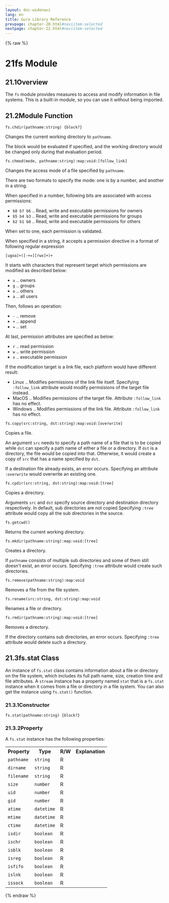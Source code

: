 ```yaml
---
layout: doc-widenavi
lang: en
title: Gura Library Reference
prevpage: chapter-20.html#naviitem-selected
nextpage: chapter-22.html#naviitem-selected
---
```

{% raw %}
<h1><span class="caption-index-1">21</span>fs Module</h1>
<h2><span class="caption-index-2">21.1</span><a name="anchor-21-1"></a>Overview</h2>
<p>
The <code class="highlighter-rouge">fs</code> module provides measures to access and modify information in file systems. This is a built-in module, so you can use it without being imported.
</p>
<h2><span class="caption-index-2">21.2</span><a name="anchor-21-2"></a>Module Function</h2>
<div class="mb-2"><code>fs.chdir(pathname:string) {block?}</code></div>
<div class="mb-2 ml-4">
<p>
Changes the current working directory to <code class="highlighter-rouge">pathname</code>.
</p>
<p>
The block would be evaluated if specified, and the working directory would be changed only during that evaluation period.
</p>
</div>
<div class="mb-2"><code>fs.chmod(mode, pathname:string):map:void:[follow_link]</code></div>
<div class="mb-2 ml-4">
<p>
Changes the access mode of a file specified by <code class="highlighter-rouge">pathname</code>.
</p>
<p>
There are two formats to specify the mode: one is by a number, and another in a string.
</p>
<p>
When specified in a number, following bits are associated with access permissions:
</p>
<ul>
<li><code class="highlighter-rouge">b8 b7 b6</code> .. Read, write and executable permissions for owners</li>
<li><code class="highlighter-rouge">b5 b4 b3</code> .. Read, write and executable permissions for groups</li>
<li><code class="highlighter-rouge">b2 b1 b0</code> .. Read, write and executable permissions for others</li>
</ul>
<p>
When set to one, each permission is validated.
</p>
<p>
When specified in a string, it accepts a permission directive in a format of following regular expression
</p>
<pre class="highlight"><code>[ugoa]+([-+=][rwx]+)+
</code></pre>
<p>
It starts with characters that represent target which permissions are modified as described below:
</p>
<ul>
<li><code class="highlighter-rouge">u</code> .. owners</li>
<li><code class="highlighter-rouge">g</code> .. groups</li>
<li><code class="highlighter-rouge">o</code> .. others</li>
<li><code class="highlighter-rouge">a</code> .. all users</li>
</ul>
<p>
Then, follows an operation:
</p>
<ul>
<li><code class="highlighter-rouge">-</code> .. remove</li>
<li><code class="highlighter-rouge">+</code> .. append</li>
<li><code class="highlighter-rouge">=</code> .. set</li>
</ul>
<p>
At last, permission attributes are specified as below:
</p>
<ul>
<li><code class="highlighter-rouge">r</code> .. read permission</li>
<li><code class="highlighter-rouge">w</code> .. write permission</li>
<li><code class="highlighter-rouge">x</code> .. executable permission</li>
</ul>
<p>
If the modification target is a link file, each platform would have different result:
</p>
<ul>
<li>Linux .. Modifies permissions of the link file itself. Specifying <code class="highlighter-rouge">:follow_link</code> attribute would modify permsisions of the target file instead.</li>
<li>MacOS .. Modifies permissions of the target file. Attribute <code class="highlighter-rouge">:follow_link</code> has no effect.</li>
<li>Windows .. Modifies permissions of the link file. Attribute <code class="highlighter-rouge">:follow_link</code> has no effect.</li>
</ul>
</div>
<div class="mb-2"><code>fs.copy(src:string, dst:string):map:void:[overwrite]</code></div>
<div class="mb-2 ml-4">
<p>
Copies a file.
</p>
<p>
An argument <code class="highlighter-rouge">src</code> needs to specify a path name of a file that is to be copied while <code class="highlighter-rouge">dst</code> can specify a path name of either a file or a directory. If <code class="highlighter-rouge">dst</code> is a directory, the file would be copied into that. Otherwise, it would create a copy of <code class="highlighter-rouge">src</code> that has a name specified by <code class="highlighter-rouge">dst</code>.
</p>
<p>
If a destination file already exists, an error occurs. Specifying an attribute <code class="highlighter-rouge">:overwrite</code> would overwrite an existing one.
</p>
</div>
<div class="mb-2"><code>fs.cpdir(src:string, dst:string):map:void:[tree]</code></div>
<div class="mb-2 ml-4">
<p>
Copies a directory.
</p>
<p>
Arguments <code class="highlighter-rouge">src</code> and <code class="highlighter-rouge">dst</code> specify source directory and destination directory respectively. In default, sub directories are not copied.Specifying <code class="highlighter-rouge">:tree</code> attribute would copy all the sub directories in the source.
</p>
</div>
<div class="mb-2"><code>fs.getcwd()</code></div>
<div class="mb-2 ml-4">
<p>
Returns the current working directory.
</p>
</div>
<div class="mb-2"><code>fs.mkdir(pathname:string):map:void:[tree]</code></div>
<div class="mb-2 ml-4">
<p>
Creates a directory.
</p>
<p>
If <code class="highlighter-rouge">pathname</code> consists of multiple sub directories and some of them still doesn't exist, an error occurs. Specifying <code class="highlighter-rouge">:tree</code> attribute would create such directories.
</p>
</div>
<div class="mb-2"><code>fs.remove(pathname:string):map:void</code></div>
<div class="mb-2 ml-4">
<p>
Removes a file from the file system.
</p>
</div>
<div class="mb-2"><code>fs.rename(src:string, dst:string):map:void</code></div>
<div class="mb-2 ml-4">
<p>
Renames a file or directory.
</p>
</div>
<div class="mb-2"><code>fs.rmdir(pathname:string):map:void:[tree]</code></div>
<div class="mb-2 ml-4">
<p>
Removes a directory.
</p>
<p>
If the directory contains sub directories, an error occurs. Specifying <code class="highlighter-rouge">:tree</code> attribute would delete such a directory.
</p>
</div>
<h2><span class="caption-index-2">21.3</span><a name="anchor-21-3"></a>fs.stat Class</h2>
<p>
An instance of <code class="highlighter-rouge">fs.stat</code> class contains information about a file or directory on the file system, which includes its full path name, size, creation time and file attributes. A <code class="highlighter-rouge">stream</code> instance has a property named <code class="highlighter-rouge">stat</code> that is a <code class="highlighter-rouge">fs.stat</code> instance when it comes from a file or directory in a file system. You can also get the instance using <code class="highlighter-rouge">fs.stat()</code> function.
</p>
<h3><span class="caption-index-3">21.3.1</span><a name="anchor-21-3-1"></a>Constructor</h3>
<div class="mb-2"><code>fs.stat(pathname:string) {block?}</code></div>
<div class="mb-2 ml-4">
</div>
<h3><span class="caption-index-3">21.3.2</span><a name="anchor-21-3-2"></a>Property</h3>
<p>
A <code class="highlighter-rouge">fs.stat</code> instance has the following properties:
</p>
<table class="table">
<tr>
<th>
Property</th>
<th>
Type</th>
<th>
R/W</th>
<th>
Explanation</th>
</tr>
<tr>
<td>
<code>pathname</code></td>
<td>
<code>string</code></td>
<td>
R</td>
<td>
</td>
</tr>
<tr>
<td>
<code>dirname</code></td>
<td>
<code>string</code></td>
<td>
R</td>
<td>
</td>
</tr>
<tr>
<td>
<code>filename</code></td>
<td>
<code>string</code></td>
<td>
R</td>
<td>
</td>
</tr>
<tr>
<td>
<code>size</code></td>
<td>
<code>number</code></td>
<td>
R</td>
<td>
</td>
</tr>
<tr>
<td>
<code>uid</code></td>
<td>
<code>number</code></td>
<td>
R</td>
<td>
</td>
</tr>
<tr>
<td>
<code>gid</code></td>
<td>
<code>number</code></td>
<td>
R</td>
<td>
</td>
</tr>
<tr>
<td>
<code>atime</code></td>
<td>
<code>datetime</code></td>
<td>
R</td>
<td>
</td>
</tr>
<tr>
<td>
<code>mtime</code></td>
<td>
<code>datetime</code></td>
<td>
R</td>
<td>
</td>
</tr>
<tr>
<td>
<code>ctime</code></td>
<td>
<code>datetime</code></td>
<td>
R</td>
<td>
</td>
</tr>
<tr>
<td>
<code>isdir</code></td>
<td>
<code>boolean</code></td>
<td>
R</td>
<td>
</td>
</tr>
<tr>
<td>
<code>ischr</code></td>
<td>
<code>boolean</code></td>
<td>
R</td>
<td>
</td>
</tr>
<tr>
<td>
<code>isblk</code></td>
<td>
<code>boolean</code></td>
<td>
R</td>
<td>
</td>
</tr>
<tr>
<td>
<code>isreg</code></td>
<td>
<code>boolean</code></td>
<td>
R</td>
<td>
</td>
</tr>
<tr>
<td>
<code>isfifo</code></td>
<td>
<code>boolean</code></td>
<td>
R</td>
<td>
</td>
</tr>
<tr>
<td>
<code>islnk</code></td>
<td>
<code>boolean</code></td>
<td>
R</td>
<td>
</td>
</tr>
<tr>
<td>
<code>issock</code></td>
<td>
<code>boolean</code></td>
<td>
R</td>
<td>
</td>
</tr>
</table>
{% endraw %}
